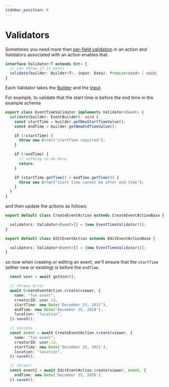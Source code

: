 ```yaml
---
sidebar_position: 8
---
```


# Validators
Sometimes you need more than [per-field validation](/docs/ent-schema/fields#valid) in an action and Validators associated with an action enables that.

```ts
interface Validator<T extends Ent> {
  // can throw if it wants
  validate(builder: Builder<T>, input: Data): Promise<void> | void;
}
```

Each Validator takes the [Builder](/docs/actions/builder) and the [Input](/docs/actions/input). 

For example, to validate that the start time is before the end time in the example schema

```ts title="src/ent/event/actions/event_validators.ts"
export class EventTimeValidator implements Validator<Event> {
  validate(builder: EventBuilder): void {
    const startTime = builder.getNewStartTimeValue();
    const endTime = builder.getNewEndTimeValue();

    if (!startTime) {
      throw new Error("startTime required");
    }

    if (!endTime) {
      // nothing to do here
      return;
    }

    if (startTime.getTime() > endTime.getTime()) {
      throw new Error("start time cannot be after end time");
    }
  }
}
```

and then update the actions as follows:
```ts title="/src/ent/event/actions/create_event_action.ts"
export default class CreateEventAction extends CreateEventActionBase {

  validators: Validator<Event>[] = [new EventTimeValidator()];
}
```

```ts title="/src/ent/event/actions/edit_event_action.ts"
export default class EditEventAction extends EditEventActionBase {

  validators: Validator<Event>[] = [new EventTimeValidator()];
}
```

so now when creating or editing an event, we'll ensure that the `startTime` (either new or existing) is before the `endTime`.


```ts
  const user = await getUser();

  // throws error
  await CreateEventAction.create(viewer, {
    name: "fun event",
    creatorID: user.id,
    startTime: new Date('December 25, 2021'),
    endTime: new Date('December 25, 2020'),
    location: "location",
  }).saveX();

  // success
  const event = await CreateEventAction.create(viewer, {
    name: "fun event",
    creatorID: user.id,
    startTime: new Date('December 25, 2021'),
    location: "location",
  }).saveX();

  // throws!
  const event2 = await EditEventAction.create(viewer, event, {
    endTime: new Date('December 25, 2020'),
  }).saveX();

```